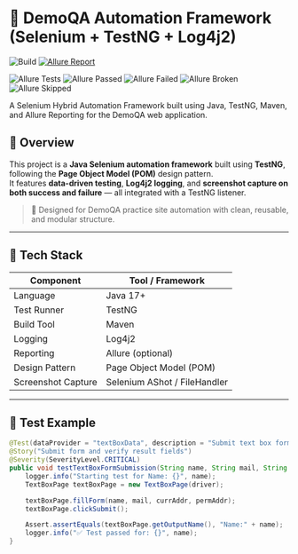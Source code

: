 # 🧪 DemoQA Automation Framework (Selenium + TestNG + Log4j2)
![Build](https://github.com/Pramila91/DemoQA_Automation/actions/workflows/maven-tests.yml/badge.svg)
[![Allure Report](https://img.shields.io/badge/Allure-Report-38a2ff?logo=allure&logoColor=white)](https://pramila91.github.io/DemoQA_Automation/)

<!-- Dynamic badges (auto-updating) -->
![Allure Tests](https://pramila91.github.io/DemoQA_Automation/badges/tests.svg)
![Allure Passed](https://pramila91.github.io/DemoQA_Automation/badges/passed.svg)
![Allure Failed](https://pramila91.github.io/DemoQA_Automation/badges/failed.svg)
![Allure Broken](https://pramila91.github.io/DemoQA_Automation/badges/broken.svg)
![Allure Skipped](https://pramila91.github.io/DemoQA_Automation/badges/skipped.svg)

A Selenium Hybrid Automation Framework built using Java, TestNG, Maven, and Allure Reporting for the DemoQA web application.

## 🚀 Overview
This project is a **Java Selenium automation framework** built using **TestNG**, following the **Page Object Model (POM)** design pattern.  
It features **data-driven testing**, **Log4j2 logging**, and **screenshot capture on both success and failure** — all integrated with a TestNG listener.

> 🎯 Designed for DemoQA practice site automation with clean, reusable, and modular structure.

---

## 🧱 Tech Stack

| Component       | Tool / Framework |
|-----------------|------------------|
| Language        | Java 17+ |
| Test Runner     | TestNG |
| Build Tool      | Maven |
| Logging         | Log4j2 |
| Reporting       | Allure (optional) |
| Design Pattern  | Page Object Model (POM) |
| Screenshot Capture | Selenium AShot / FileHandler |

---


## 🧪 Test Example

```java
@Test(dataProvider = "textBoxData", description = "Submit text box form and verify outputs")
@Story("Submit form and verify result fields")
@Severity(SeverityLevel.CRITICAL)
public void testTextBoxFormSubmission(String name, String mail, String currAddr, String permAddr) {
    logger.info("Starting test for Name: {}", name);
    TextBoxPage textBoxPage = new TextBoxPage(driver);

    textBoxPage.fillForm(name, mail, currAddr, permAddr);
    textBoxPage.clickSubmit();

    Assert.assertEquals(textBoxPage.getOutputName(), "Name:" + name);
    logger.info("✅ Test passed for: {}", name);
}


